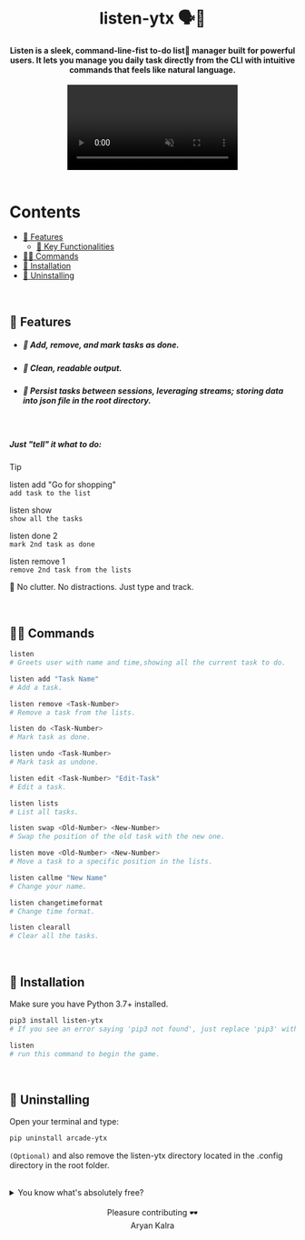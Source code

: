 <div align='center'>
  
# listen-ytx 🗣️📝

#### Listen is a sleek, command-line-fist to-do list📝 manager built for powerful users. It lets you manage you daily task directly from the CLI with intuitive commands that feels like natural language.

<video src="https://github.com/user-attachments/assets/77903333-37d9-4f88-9d99-385dbee61288" autoplay muted loop />


</div>

<br/>

# Contents

- [💎 Features](#-features)
  - [ 🚀 Key Functionalities](#-add-remove-and-mark-tasks-as-done)
- [👨‍💻 Commands](#-commands)
- [🚀 Installation](#-installation)
- [🚮 Uninstalling](#-uninstalling)

<br/>

## 💎 Features

- ##### 📌 Add, remove, and mark tasks as done.
- ##### 🧾 Clean, readable output.
- ##### 📂 Persist tasks between sessions, leveraging streams; storing data into json file in the root directory.

<br/>


##### Just "tell" it what to do:

> [!TIP]
> listen add "Go for shopping"  
> `add task to the list`
>
> listen show  
> `show all the tasks`
>
> listen done 2  
> `mark 2nd task as done`
>
> listen remove 1  
> `remove 2nd task from the lists`

🧠 No clutter. No distractions. Just type and track.

<br/>

## 👨‍💻 Commands

```bash
listen
# Greets user with name and time,showing all the current task to do.

listen add "Task Name"
# Add a task.

listen remove <Task-Number>
# Remove a task from the lists.

listen do <Task-Number>
# Mark task as done.

listen undo <Task-Number>
# Mark task as undone.

listen edit <Task-Number> "Edit-Task"
# Edit a task.

listen lists
# List all tasks.

listen swap <Old-Number> <New-Number>
# Swap the position of the old task with the new one.

listen move <Old-Number> <New-Number>
# Move a task to a specific position in the lists.

listen callme "New Name"
# Change your name.

listen changetimeformat
# Change time format.

listen clearall
# Clear all the tasks.
```

<br/>

## 🚀 Installation

Make sure you have Python 3.7+ installed.

```bash
pip3 install listen-ytx
# If you see an error saying 'pip3 not found', just replace 'pip3' with 'pip'.

listen
# run this command to begin the game.
```

<br/>

## 🚮 Uninstalling

Open your terminal and type:

```bash
pip uninstall arcade-ytx
```

`(Optional)`
and also remove the listen-ytx directory located in the .config directory in the root folder.

<br/>

<details>
  <summary>You know what's absolutely free?</summary>

- Leaving a ⭐ star
- 🍴Forking the repository
- No hidden fees, no subscriptions — just pure open-source love🥰!

</details>

<br/>

<div align="center">
Pleasure contributing 🕶️ <br>
Aryan Kalra

</div>
